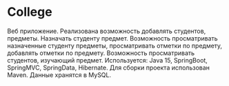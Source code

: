 # College
Веб приложение. 
Реализована возможность добавлять студентов, предметы. 
Назначать студенту предмет. 
Возможность просматривать назначенные студенту предметы, просматривать отметки по предмету, добавлять отметки по предмету. 
Возможность просматривать студентов, изучающий предмет.
Используется: Java 15, SpringBoot, SpringMVC, SpringData, Hibernate. Для сборки проекта использован Maven. Данные хранятся в MySQL. 
